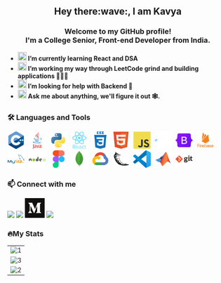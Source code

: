 <p align = 'center'></p>
<h2 align='center'>Hey there:wave:, I am Kavya</h2>
<p align='center'><h3 align='center'>Welcome to my GitHub profile!<br>I'm a College Senior, Front-end Developer from India.<br> </h3>
	 <ul><strong>
	<li><img src="https://i.pinimg.com/originals/f5/80/9f/f5809ffea411bd8d2ed8e6f98abec3e3.gif" height=20 width=20> I’m currently learning React and DSA</li>
	<li><img src="https://fionta.com/wp-content/uploads/FiveFastFacts_2.gif" height=20 width=20> I’m working my way through LeetCode grind and building applications 👨🏻‍💻</li>
	<li><img src="https://media.tenor.com/images/8635ae03c9ffa0eb2373118624058afc/tenor.gif" height=20 width=20> I’m looking for help with Backend 🚀</li>
	<li><img src="https://media.tenor.com/images/d42196c206f55c6576181fbb050106f0/tenor.gif" height=20 width=20> 
	Ask me about anything, we'll figure it out 🕸.
	</li>
</strong></ul>

<h3>🛠 Languages and Tools </h3>
<div>
  <img src="https://github.com/devicons/devicon/blob/master/icons/cplusplus/cplusplus-original.svg" title="CPP" alt="CPP" width="40" height="40"/>&nbsp;
  <img src="https://github.com/devicons/devicon/blob/master/icons/java/java-original-wordmark.svg" title="Java" alt="Java" width="40" height="40"/>&nbsp;
  <img src="https://github.com/devicons/devicon/blob/master/icons/python/python-original.svg" title="python" alt="python" width="40" height="40"/>&nbsp;
  <img src="https://github.com/devicons/devicon/blob/master/icons/react/react-original-wordmark.svg" title="React" alt="React" width="40" height="40"/>&nbsp;
  <img src="https://github.com/devicons/devicon/blob/master/icons/css3/css3-plain-wordmark.svg"  title="CSS3" alt="CSS" width="40" height="40"/>&nbsp;
  <img src="https://github.com/devicons/devicon/blob/master/icons/html5/html5-original.svg" title="HTML5" alt="HTML" width="40" height="40"/>&nbsp;
  <img src="https://github.com/devicons/devicon/blob/master/icons/javascript/javascript-original.svg" title="JavaScript" alt="JavaScript" width="40" height="40"/>&nbsp;
  <img src="https://github.com/devicons/devicon/blob/master/icons/tailwindcss/tailwindcss-original-wordmark.svg" title="tailwind" alt="tailwind" width="40" height="40"/>&nbsp;
  <img src="https://github.com/devicons/devicon/blob/master/icons/bootstrap/bootstrap-original.svg" title="bootstrap" alt="bootstrap" width="40" height="40"/>&nbsp;
  <img src="https://github.com/devicons/devicon/blob/master/icons/firebase/firebase-plain-wordmark.svg" title="Firebase" alt="Firebase" width="40" height="40"/>&nbsp;
  <img src="https://github.com/devicons/devicon/blob/master/icons/mysql/mysql-original-wordmark.svg" title="MySQL"  alt="MySQL" width="40" height="40"/>&nbsp;
  <img src="https://github.com/devicons/devicon/blob/master/icons/nodejs/nodejs-original-wordmark.svg" title="NodeJS" alt="NodeJS" width="40" height="40"/>&nbsp;
  <img src="https://github.com/devicons/devicon/blob/master/icons/figma/figma-original.svg" title="figma" alt="figma" width="40" height="40"/>&nbsp;
  <img src="https://github.com/devicons/devicon/blob/master/icons/mongodb/mongodb-original.svg" title="mongodb" alt="mongodb" width="40" height="40"/>&nbsp;
  <img src="https://github.com/devicons/devicon/blob/master/icons/googlecloud/googlecloud-original.svg" title="gcloud" alt="gcloud" width="40" height="40"/>&nbsp;
  <img src="https://github.com/devicons/devicon/blob/master/icons/flask/flask-original.svg" title="flask" alt="flask" width="40" height="40"/>&nbsp;
  <img src="https://github.com/devicons/devicon/blob/master/icons/vscode/vscode-original.svg" title="vscode" alt="vscode" width="40" height="40"/>&nbsp;
  <img src="https://github.com/devicons/devicon/blob/master/icons/matlab/matlab-original.svg" title="matlab" alt="matlab" width="40" height="40"/>&nbsp;
  <img src="https://github.com/devicons/devicon/blob/master/icons/git/git-original-wordmark.svg" title="Git" **alt="Git" width="40" height="40"/>
</div>

<h3 align='left'>📫 Connect with me </h3>
<p align = 'left'>
<a href = https://github.com/kavya2357 target='blank'> <img src=https://github.com/gauravghongde/social-icons/blob/master/SVG/Color/Github.svg height='45' weight='45' /></a>
<a href = https://www.linkedin.com/in/kavyareddy235 target='blank'> <img src=https://github.com/gauravghongde/social-icons/blob/master/SVG/Color/LinkedIN.svg height='45' weight='45'/></a> 
<a href = https://medium.com/@kavyanilipalli target='blank'> <img src=https://github.com/edent/SuperTinyIcons/blob/master/images/svg/medium.svg height='45' weight='45'/></a>
<a href ="mailto:kavyanilipalli@gmail.com" target='blank'> <img src="https://github.com/dheereshagrwal/colored-icons/blob/master/svg/gmail.svg" height='35' weight='35'/></a>
<br>
</p>

<h3>🔥My Stats</h3>
<table>
  <tr>
    <td><img src="https://github-readme-stats.vercel.app/api?username=kavya2357&theme=radical&show_icons=true"  display=block width=100% height=auto  alt="1" ></td>
  </tr> 
   <tr>
      <td><img src="https://github-readme-streak-stats.herokuapp.com/?user=kavya2357&theme=tokyonight"  display=block width=100% height=auto alt="3" ></td>
  </tr>
  <tr>
  <td><img src="https://github-readme-stats.vercel.app/api/top-langs/?username=kavya2357&theme=radical&layout=compact&hide=Jupyter%20Notebook"  display=block width=100% height=auto  alt="2" >     </td>
  </tr>
</table>






